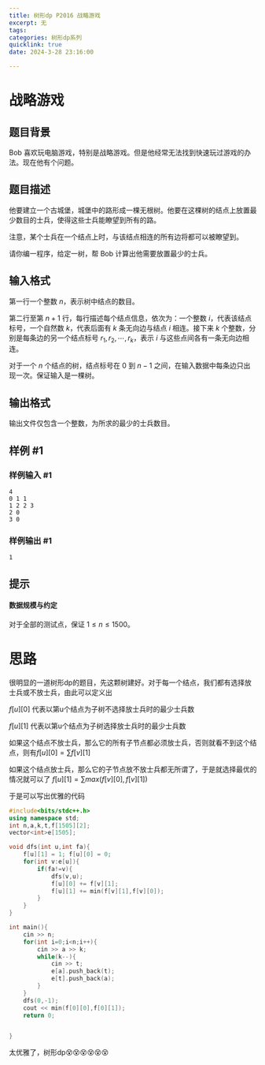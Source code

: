 ```yaml
---
title: 树形dp P2016 战略游戏
excerpt: 无
tags: 
categories: 树形dp系列
quicklink: true
date: 2024-3-28 23:16:00

---
```


# 战略游戏

## 题目背景

Bob 喜欢玩电脑游戏，特别是战略游戏。但是他经常无法找到快速玩过游戏的办法。现在他有个问题。

## 题目描述

他要建立一个古城堡，城堡中的路形成一棵无根树。他要在这棵树的结点上放置最少数目的士兵，使得这些士兵能瞭望到所有的路。

注意，某个士兵在一个结点上时，与该结点相连的所有边将都可以被瞭望到。

请你编一程序，给定一树，帮 Bob 计算出他需要放置最少的士兵。

## 输入格式

第一行一个整数 $n$，表示树中结点的数目。

第二行至第 $n+1$ 行，每行描述每个结点信息，依次为：一个整数 $i$，代表该结点标号，一个自然数 $k$，代表后面有 $k$ 条无向边与结点 $i$ 相连。接下来 $k$ 个整数，分别是每条边的另一个结点标号 $r_1,r_2,\cdots,r_k$，表示 $i$ 与这些点间各有一条无向边相连。

对于一个 $n$ 个结点的树，结点标号在 $0$ 到 $n-1$ 之间，在输入数据中每条边只出现一次。保证输入是一棵树。

## 输出格式

输出文件仅包含一个整数，为所求的最少的士兵数目。

## 样例 #1

### 样例输入 #1

```
4
0 1 1
1 2 2 3
2 0
3 0
```

### 样例输出 #1

```
1
```

## 提示

#### 数据规模与约定

对于全部的测试点，保证 $1 \leq n \leq 1500$。

# 思路

很明显的一道树形dp的题目，先这颗树建好。对于每一个结点，我们都有选择放士兵或不放士兵，由此可以定义出 

$f[u][0]$ 代表以第u个结点为子树不选择放士兵时的最少士兵数

$f[u][1]$ 代表以第u个结点为子树选择放士兵时的最少士兵数

如果这个结点不放士兵，那么它的所有子节点都必须放士兵，否则就看不到这个结点，则有$f[u][0]=\sum f[v][1]$

如果这个结点放士兵，那么它的子节点放不放士兵都无所谓了，于是就选择最优的情况就可以了 $f[u][1]=\sum max(f[v][0],f[v][1])$

于是可以写出优雅的代码

```cpp
#include<bits/stdc++.h>
using namespace std;
int n,a,k,t,f[1505][2];
vector<int>e[1505];

void dfs(int u,int fa){
    f[u][1] = 1; f[u][0] = 0;
    for(int v:e[u]){
        if(fa!=v){
            dfs(v,u);
            f[u][0] += f[v][1];
            f[u][1] += min(f[v][1],f[v][0]);
        }
    }
}

int main(){
    cin >> n;
    for(int i=0;i<n;i++){
        cin >> a >> k;
        while(k--){
            cin >> t;
            e[a].push_back(t);
            e[t].push_back(a);
        }    
    }
    dfs(0,-1);
    cout << min(f[0][0],f[0][1]);
    return 0;


}
```

太优雅了，树形dp😵😵😵😵😵😵
